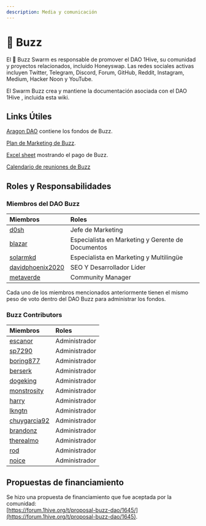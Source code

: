 ```yaml
---
description: Media y comunicación
---
```


# 🐝 Buzz

El 🐝 Buzz Swarm es responsable de promover el DAO 1Hive, su comunidad y proyectos relacionados, incluido Honeyswap. Las redes sociales activas incluyen Twitter, Telegram, Discord, Forum, GitHub, Reddit, Instagram, Medium, Hacker Noon y YouTube. 

El Swarm Buzz crea y mantiene la documentación asociada con el DAO 1Hive , incluida esta wiki.

## Links Útiles

[Aragon DAO](https://aragon.1hive.org/#/buzzdao/) contiene los fondos de Buzz.

[Plan de Marketing de Buzz](https://drive.google.com/file/d/1giD4QcVfHNUaAwcXWqEdV4jI2CUSQH24/view).

[Excel sheet](https://docs.google.com/spreadsheets/d/1UNrQMLVDWS-r7z6Z5MLNRSRP70f_gjbG5DYVceDLrXU/edit#gid=0) mostrando el pago de Buzz.

[Calendario de reuniones de Buzz](https://calendar.google.com/calendar/u/0/embed?src=c_k77c78d1kdt9e1vpk2cvjcc7jg@group.calendar.google.com&ctz)

## Roles y Responsabilidades

### Miembros del DAO Buzz

| Miembros | Roles |
| :--- | :--- |
| [d0sh](https://forum.1hive.org/u/d0sh/summary) | Jefe de Marketing |
| [blazar](https://forum.1hive.org/u/blazar/summary) | Especialista en Marketing y Gerente de Documentos |
| [solarmkd](https://forum.1hive.org/u/solarmkd/summary) | Especialista en Marketing y Multilingüe |
| [davidphoenix2020](https://forum.1hive.org/u/davidphoenix2020/summary) | SEO Y Desarrollador Líder |
| [metaverde](https://forum.1hive.org/u/metaverde/summary) | Community Manager |

Cada uno de los miembros mencionados anteriormente tienen el mismo peso de voto dentro del DAO Buzz para administrar los fondos. 

### Buzz Contributors

| Miembros | Roles |
| :--- | :--- |
| [escanor](https://forum.1hive.org/u/escanor/summary) | Administrador |
| [sp7290](https://forum.1hive.org/u/sp7290/summary) | Administrador |
| [boring877](https://forum.1hive.org/u/boring877/summary) | Administrador |
| [berserk](https://forum.1hive.org/u/berserk/summary) | Administrador |
| [dogeking](https://forum.1hive.org/u/dogeking/summary) | Administrador |
| [monstrosity](https://forum.1hive.org/u/monstrosity/summary) | Administrador |
| [harry](https://forum.1hive.org/u/harry/summary) | Administrador |
| [lkngtn](https://forum.1hive.org/u/lkngtn) | Administrador |
| [chuygarcia92](https://forum.1hive.org/u/chuygarcia92/summary) | Administrador |
| [brandonz](https://forum.1hive.org/u/brandonz/summary) | Administrador |
| [therealmo](https://forum.1hive.org/u/therealmo/summary) | Administrador |
| [rod](https://forum.1hive.org/u/rod/summary) | Administrador |
| [noice](https://forum.1hive.org/u/noice/summary) | Administrador |

## Propuestas de financiamiento

Se hizo una propuesta de financiamiento que fue aceptada por la comunidad:  
[https://forum.1hive.org/t/proposal-buzz-dao/1645/](https://forum.1hive.org/t/proposal-buzz-dao/1645).

